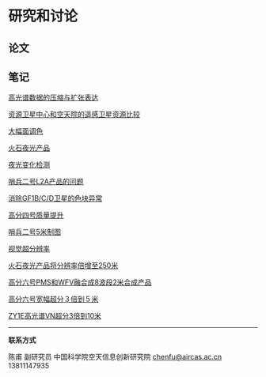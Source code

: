 # 研究和讨论



## 论文



## 笔记

[高光谱数据的压缩与扩张表达](discuss/discuss_hsi_display.html)

[资源卫星中心和空天院的遥感卫星资源比较](discuss/discuss_difference_cresda.html)

[大幅面调色](discuss/discuss_mosaic.html)

[火石夜光产品](discuss/discuss_flint.html)

[夜光变化检测](discuss/discuss_nightlight.html)

[哨兵二号L2A产品的问题](discuss/discuss_sentinel2_L2A.html)

[消除GF1B/C/D卫星的色块异常](discuss/discuss_section_color.md)

[高分四号质量提升](discuss/discuss_gf4.md)

[哨兵二号5米制图](discuss/discuss_sentinel2_5m.html)

[视觉超分辨率](discuss/discuss_zoomin.html)

[火石夜光产品将分辨率倍增至250米](discuss/discuss_nightlight_250m.html)

[高分六号PMS和WFV融合成8波段2米合成产品](discuss/discuss_gf6_wfv_2m.html)

[高分六号宽幅超分３倍到５米](discuss/discuss_gf6_wfv_5m.html)

[ZY1E高光谱VN超分3倍到10米](discuss/discuss_zy1e_hsi.html)

---



**联系方式**

陈甫 副研究员
中国科学院空天信息创新研究院
chenfu@aircas.ac.cn
13811147935

